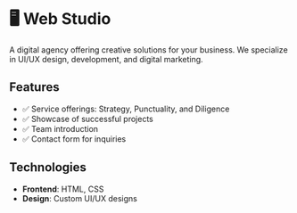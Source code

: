 # 🖥️ Web Studio

A digital agency offering creative solutions for your business. We specialize in UI/UX design, development, and digital marketing.

## Features  
- ✅ Service offerings: Strategy, Punctuality, and Diligence  
- ✅ Showcase of successful projects  
- ✅ Team introduction  
- ✅ Contact form for inquiries  

## Technologies  
- **Frontend**: HTML, CSS
- **Design**: Custom UI/UX designs  


